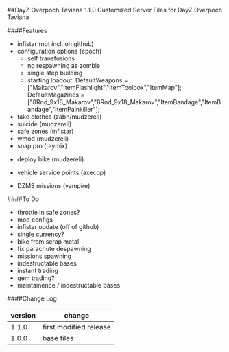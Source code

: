##DayZ Overpoch Taviana 1.1.0
Customized Server Files for DayZ Overpoch Taviana

####Features
* infistar                     (not incl. on github)
* configuration options        (epoch)
    - self transfusions
    - no respawning as zombie
    - single step building
    - starting loadout:
        DefaultWeapons = ["Makarov","ItemFlashlight","ItemToolbox","ItemMap"];
        DefaultMagazines = ["8Rnd_9x18_Makarov","8Rnd_9x18_Makarov","ItemBandage","ItemBandage","ItemPainkiller"];
* take clothes                 (zabn/mudzereli)
* suicide                      (mudzereli)
* safe zones                   (infistar)
* wmod                         (mudzereli)
* snap pro                     (raymix)
- deploy bike                  (mudzereli)
* vehicle service points       (axecop)
- DZMS missions                (vampire)

####To Do
- throttle in safe zones?
- mod configs
- infistar update (off of github)
- single currency? 
- bike from scrap metal
- fix parachute despawning
- missions spawning
- indestructable bases
- instant trading
- gem trading?
- maintainence / indestructable bases

####Change Log

version | change
--------|-------
1.1.0   | first modified release
1.0.0   | base files